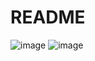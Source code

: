 # README

![image](https://github.com/user-attachments/assets/24b672b3-cfa9-4ecf-8bb6-eaaa7cb4742a)
![image](https://github.com/user-attachments/assets/c94a991a-a5d8-4f4b-8356-07e56b63cd4f)


